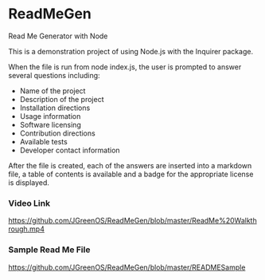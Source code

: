 # ReadMeGen
Read Me Generator with Node

This is a demonstration project of using Node.js with the Inquirer package.  

When the file is run from node index.js, the user is prompted to answer several questions including:
* Name of the project
* Description of the project
* Installation directions
* Usage information
* Software licensing
* Contribution directions
* Available tests
* Developer contact information

After the file is created, each of the answers are inserted into a markdown file, a table of contents is available and a badge for the appropriate license is displayed.

### Video Link

https://github.com/JGreenOS/ReadMeGen/blob/master/ReadMe%20Walkthrough.mp4

### Sample Read Me File

https://github.com/JGreenOS/ReadMeGen/blob/master/READMESample



